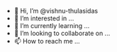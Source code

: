- 👋 Hi, I’m @vishnu-thulasidas
- 👀 I’m interested in ...
- 🌱 I’m currently learning ...
- 💞️ I’m looking to collaborate on ...
- 📫 How to reach me ...

<!---
vishnu-thulasidas/vishnu-thulasidas is a ✨ special ✨ repository because its `README.md` (this file) appears on your GitHub profile.
You can click the Preview link to take a look at your changes.
--->
